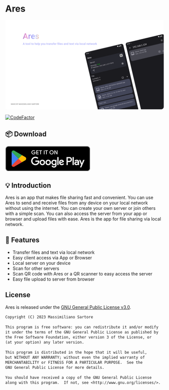 # Ares

<img src="resources/banner.png" alt="banner">

[![CodeFactor](https://www.codefactor.io/repository/github/msartore/ares/badge)](https://www.codefactor.io/repository/github/msartore/ares)

## 📦 Download

<a href="https://play.google.com/store/apps/details?id=dev.msartore.ares"><img src="resources/gp_button.png" alt="google play download button"></a>

## 💡 Introduction

Ares is an app that makes file sharing fast and convenient. You can use Ares to send and receive files from any device on your local network without using the internet. You can create your own server or join others with a simple scan. You can also access the server from your app or browser and upload files with ease. Ares is the app for file sharing via local network.

## 🌟 Features

- Transfer files and text via local network
- Easy client access via App or Browser
- Local server on your device
- Scan for other servers
- Scan QR code with Ares or a QR scanner to easy access the server
- Easy file upload to server from browser

## License

Ares is released under the [GNU General Public License v3.0](LICENSE.md).

```
Copyright (C) 2023 Massimiliano Sartore

This program is free software: you can redistribute it and/or modify
it under the terms of the GNU General Public License as published by
the Free Software Foundation, either version 3 of the License, or
(at your option) any later version.

This program is distributed in the hope that it will be useful,
but WITHOUT ANY WARRANTY; without even the implied warranty of
MERCHANTABILITY or FITNESS FOR A PARTICULAR PURPOSE.  See the
GNU General Public License for more details.

You should have received a copy of the GNU General Public License
along with this program.  If not, see <http://www.gnu.org/licenses/>.
```
